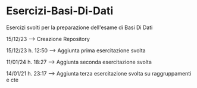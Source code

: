 # Esercizi-Basi-Di-Dati
Esercizi svolti per la preparazione dell'esame di Basi Di Dati

15/12/23 --> Creazione Repository

15/12/23 h. 12:50 --> Aggiunta prima esercitazione svolta

11/01/24 h. 18:27 --> Aggiunta seconda esercitazione svolta

14/01/21 h. 23:17 --> Aggiunta terza esercitazione svolta su raggruppamenti e cte
